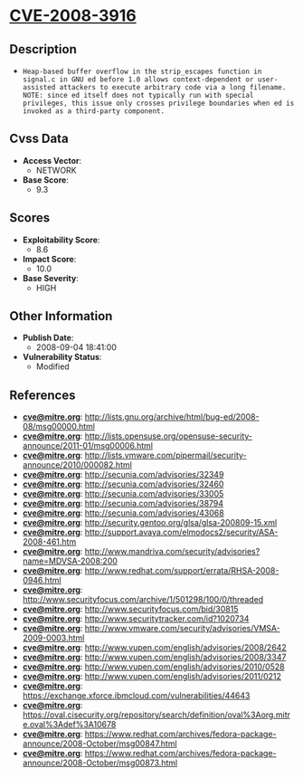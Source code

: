 
# [CVE-2008-3916](https://cve.mitre.org/cgi-bin/cvename.cgi?name=CVE-2008-3916)

## Description

- `Heap-based buffer overflow in the strip_escapes function in signal.c in GNU ed before 1.0 allows context-dependent or user-assisted attackers to execute arbitrary code via a long filename.  NOTE: since ed itself does not typically run with special privileges, this issue only crosses privilege boundaries when ed is invoked as a third-party component.`

## Cvss Data

- **Access Vector**:
  - NETWORK
- **Base Score**:
  - 9.3

## Scores

- **Exploitability Score**:
  - 8.6
- **Impact Score**:
  - 10.0
- **Base Severity**:
  - HIGH

## Other Information

- **Publish Date**:
  - 2008-09-04 18:41:00
- **Vulnerability Status**:
  - Modified

## References

- **cve@mitre.org**: http://lists.gnu.org/archive/html/bug-ed/2008-08/msg00000.html
- **cve@mitre.org**: http://lists.opensuse.org/opensuse-security-announce/2011-01/msg00006.html
- **cve@mitre.org**: http://lists.vmware.com/pipermail/security-announce/2010/000082.html
- **cve@mitre.org**: http://secunia.com/advisories/32349
- **cve@mitre.org**: http://secunia.com/advisories/32460
- **cve@mitre.org**: http://secunia.com/advisories/33005
- **cve@mitre.org**: http://secunia.com/advisories/38794
- **cve@mitre.org**: http://secunia.com/advisories/43068
- **cve@mitre.org**: http://security.gentoo.org/glsa/glsa-200809-15.xml
- **cve@mitre.org**: http://support.avaya.com/elmodocs2/security/ASA-2008-461.htm
- **cve@mitre.org**: http://www.mandriva.com/security/advisories?name=MDVSA-2008:200
- **cve@mitre.org**: http://www.redhat.com/support/errata/RHSA-2008-0946.html
- **cve@mitre.org**: http://www.securityfocus.com/archive/1/501298/100/0/threaded
- **cve@mitre.org**: http://www.securityfocus.com/bid/30815
- **cve@mitre.org**: http://www.securitytracker.com/id?1020734
- **cve@mitre.org**: http://www.vmware.com/security/advisories/VMSA-2009-0003.html
- **cve@mitre.org**: http://www.vupen.com/english/advisories/2008/2642
- **cve@mitre.org**: http://www.vupen.com/english/advisories/2008/3347
- **cve@mitre.org**: http://www.vupen.com/english/advisories/2010/0528
- **cve@mitre.org**: http://www.vupen.com/english/advisories/2011/0212
- **cve@mitre.org**: https://exchange.xforce.ibmcloud.com/vulnerabilities/44643
- **cve@mitre.org**: https://oval.cisecurity.org/repository/search/definition/oval%3Aorg.mitre.oval%3Adef%3A10678
- **cve@mitre.org**: https://www.redhat.com/archives/fedora-package-announce/2008-October/msg00847.html
- **cve@mitre.org**: https://www.redhat.com/archives/fedora-package-announce/2008-October/msg00873.html
